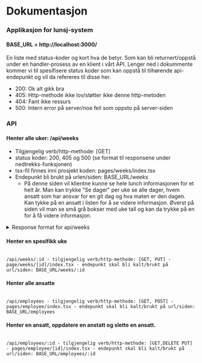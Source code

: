 # Dokumentasjon

### Applikasjon for lunsj-system

#### BASE_URL = http://localhost:3000/

<p> En liste med status-koder og kort hva de betyr. Som kan bli returnert/oppstå under en handler-prosess av en klient i vårt API. Lenger ned i dokummente kommer vi til spesifisere status koder som kan oppstå til tilhørende api-endepunkt og vil da refereres til disse her.
<p>

<ul>
<li>200: Ok alt gikk bra</li>
<li>405: Http-methode ikke lov/støtter ikke denne http-metoden</li>
<li>404: Fant ikke ressurs</li>
<li>500: Intern error på server/noe feil som oppsto på server-siden </li>

</ul>

### API

#### Henter alle uker: /api/weeks

- Tilgjengelig verb/http-methode: [GET]
- status koder: 200, 405 og 500 (se format til responsene under nedtrekks-funksjonen)
- tsx-fil finnes inni prosjekt koden: pages/weeks/index.tsx
- Endepunkt bli brukt på urlen/siden: BASE_URL/weeks
  - På denne siden vil klientne kunne se hele lunch informasjonen for et helt år. Man kan trykke "Se dager" per uke se alle dager, hvem ansatt som har ansvar for en git dag og hva maten er den dagen. Kan tykke på en ansatt i listen for å se videre informasjon. Øverst på siden vil man se små grå bokser med uke tall og kan da trykke på en for å få videre informasjon.

<details>
  <summary>Response format for api/weeks</summary>

##### Status kode 200:

```Json
{
  "status": true,
  "data": {
    "weeks": [
      {
        "week": 1,
        "days": [
          {
            "name": "Mandag",
            "lunch": "Taco",
            "employee": {
              "id": 1,
              "name": "Trude",
              "rules": "days:123"
            }
          },
          {
            "name": "Tirsdag",
            "lunch": "Fisk",
            "employee": {
              "id": 6,
              "name": "Sebastian",
              "rules": "*"
            }
          },
          {
            "name": "Onsdag",
            "lunch": "Pasta",
            "employee": {
              "id": 2,
              "name": "Lars",
              "rules": "*"
            }
          },
          {
            "name": "Torsdag",
            "lunch": "Pizza",
            "employee": {
              "id": 8,
              "name": "Simen",
              "rules": "days:24"
            }
          },
          {
            "name": "Fredag",
            "lunch": "Taco",
            "employee": {
              "id": 4,
              "name": "Kaare",
              "rules": "days:*|week:odd"
            }
          }
        ]
      },
      {
        "week": 2,
        "days": [
          {
            "name": "Mandag",
            "lunch": "Fisk",
            "employee": {
              "id": 5,
              "name": "Olav",
              "rules": "*"
            }
          }
        ]
      }
      osv.. med mer data
    ]
  }
}

```

##### status kode: 405

```Json
{
    "status": false,
    "error": "Method not allowed"
}
```

##### status kode: 500

```Json
{
    "status": false,
    "error": "Failed finding weeks"
}
```

</details>

#### Henter en spesifikk uke

```

/api/weeks/:id - tilgjengelig verb/http-methode: [GET, PUT] - page/weeks/[id]/index.tsx - endepunkt skal bli kalt/brukt på url/siden: BASE_URL/weeks/:id

```

#### Henter alle ansatte

```

/api/employees - tilgjengelig verb/http-methode: [GET, POST] - pages/employee/index.tsx - endepunkt skal bli kalt/brukt på url/siden: BASE_URL/employees

```

#### Henter en ansatt, oppdatere en anstatt og slette en ansatt.

```

/api/employees/:id - tilgjengelig verb/http-methode: [GET,DELETE PUT] - pages/employee/[id]/index.tsx - endepunkt skal bli kalt/brukt på url/siden: BASE_URL/employees/:id

```

```

```

```

```
